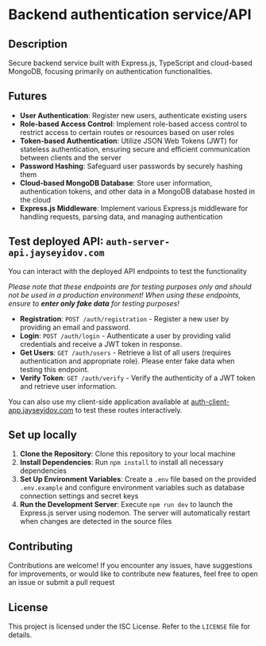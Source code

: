 # Backend authentication service/API

## Description
Secure backend service built with Express.js, TypeScript and cloud-based MongoDB, focusing primarily on authentication functionalities.

## Futures

* **User Authentication**: Register new users, authenticate existing users
* **Role-based Access Control**: Implement role-based access control to restrict access to certain routes or resources based on user roles
* **Token-based Authentication**: Utilize JSON Web Tokens (JWT) for stateless authentication, ensuring secure and efficient communication between clients and the server
* **Password Hashing**: Safeguard user passwords by securely hashing them
* **Cloud-based MongoDB Database**: Store user information, authentication tokens, and other data in a MongoDB database hosted in the cloud
* **Express.js Middleware**: Implement various Express.js middleware for handling requests, parsing data, and managing authentication

## Test deployed API: `auth-server-api.jayseyidov.com`

You can interact with the deployed API endpoints to test the functionality 

*Please note that these endpoints are for testing purposes only and should not be used in a production environment! When using these endpoints, ensure to **enter only fake data** for testing purposes!*

- **Registration**: `POST /auth/registration` - Register a new user by providing an email and password.
- **Login**: `POST /auth/login` - Authenticate a user by providing valid credentials and receive a JWT token in response.
- **Get Users**: `GET /auth/users` - Retrieve a list of all users (requires authentication and appropriate role). Please enter fake data when testing this endpoint.
- **Verify Token**: `GET /auth/verify` - Verify the authenticity of a JWT token and retrieve user information.

You can also use my client-side application available at [auth-client-app.jayseyidov.com](auth-client-app.jayseyidov.com) to test these routes interactively.


## Set up locally

1. **Clone the Repository**: Clone this repository to your local machine
2. **Install Dependencies**: Run `npm install` to install all necessary dependencies
3. **Set Up Environment Variables**: Create a `.env` file based on the provided `.env.example` and configure environment variables such as database connection settings and secret keys
4. **Run the Development Server**: Execute `npm run dev` to launch the Express.js server using nodemon. The server will automatically restart when changes are detected in the source files

## Contributing

Contributions are welcome! If you encounter any issues, have suggestions for improvements, or would like to contribute new features, feel free to open an issue or submit a pull request

## License

This project is licensed under the ISC License. Refer to the `LICENSE` file for details.